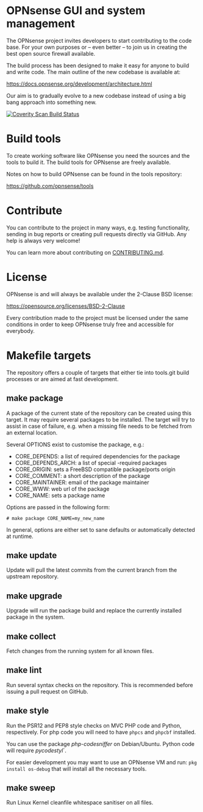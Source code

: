 OPNsense GUI and system management
==================================

The OPNsense project invites developers to start contributing to
the code base.  For your own purposes or – even better – to join us in
creating the best open source firewall available.

The build process has been designed to make it easy for anyone to
build and write code.  The main outline of the new codebase is
available at:

https://docs.opnsense.org/development/architecture.html

Our aim is to gradually evolve to a new codebase instead of using a
big bang approach into something new.

<a href="https://scan.coverity.com/projects/opnsense-core">
  <img alt="Coverity Scan Build Status"
       src="https://scan.coverity.com/projects/26974/badge.svg"/>
</a>

Build tools
===========

To create working software like OPNsense you need the sources and the
tools to build it.  The build tools for OPNsense are freely available.

Notes on how to build OPNsense can be found in the tools repository:

https://github.com/opnsense/tools

Contribute
==========

You can contribute to the project in many ways, e.g. testing
functionality, sending in bug reports or creating pull requests
directly via GitHub.  Any help is always very welcome!

You can learn more about contributing on [CONTRIBUTING.md](./CONTRIBUTING.md).

License
=======

OPNsense is and will always be available under the 2-Clause BSD license:

https://opensource.org/licenses/BSD-2-Clause

Every contribution made to the project must be licensed under the
same conditions in order to keep OPNsense truly free and accessible
for everybody.

Makefile targets
================

The repository offers a couple of targets that either tie into
tools.git build processes or are aimed at fast development.

make package
------------

A package of the current state of the repository can be created using
this target.  It may require several packages to be installed.  The
target will try to assist in case of failure, e.g. when a missing file
needs to be fetched from an external location.

Several OPTIONS exist to customise the package, e.g.:

* CORE_DEPENDS: a list of required dependencies for the package
* CORE_DEPENDS_ARCH: a list of special <ARCH>-required packages
* CORE_ORIGIN: sets a FreeBSD compatible package/ports origin
* CORE_COMMENT: a short description of the package
* CORE_MAINTAINER: email of the package maintainer
* CORE_WWW: web url of the package
* CORE_NAME: sets a package name

Options are passed in the following form:

    # make package CORE_NAME=my_new_name

In general, options are either set to sane defaults or automatically
detected at runtime.

make update
-----------

Update will pull the latest commits from the current branch from the
upstream repository.

make upgrade
------------

Upgrade will run the package build and replace the currently installed
package in the system.

make collect
------------

Fetch changes from the running system for all known files.

make lint
---------

Run several syntax checks on the repository. This is recommended
before issuing a pull request on GitHub.

make style
----------

Run the PSR12 and PEP8 style checks on MVC PHP code and Python,
respectively.
For php code you will need to have `phpcs` and `phpcbf` installed.

You can use the package *php-codesniffer* on Debian/Ubuntu.
Python code will require *pycodestyl*`.

For easier development you may want to use an OPNsense VM and run:
`pkg install os-debug` that will install all the necessary tools.

make sweep
----------

Run Linux Kernel cleanfile whitespace sanitiser on all files.
